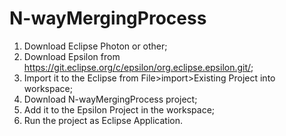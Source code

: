 # N-wayMergingProcess
1) Download Eclipse Photon or other;
2) Download Epsilon from https://git.eclipse.org/c/epsilon/org.eclipse.epsilon.git/;
3) Import it to the Eclipse from File>import>Existing Project into workspace;
4) Download N-wayMergingProcess project; 
5) Add it to the Epsilon Project in the workspace;
6) Run the project as Eclipse Application.
